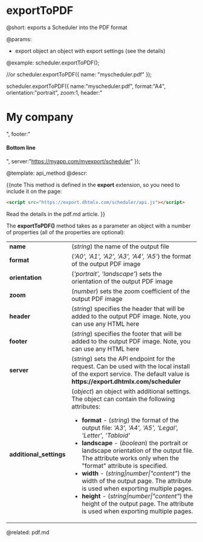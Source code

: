 exportToPDF
=============


@short: exports a Scheduler into the PDF format
	

@params:
- export		object		an object with export settings (see the details)




@example:
scheduler.exportToPDF();
 
//or
scheduler.exportToPDF({
  name: "myscheduler.pdf"
});

scheduler.exportToPDF({
    name:"myscheduler.pdf",
    format:"A4",
    orientation:"portrait",
    zoom:1,
    header:"<h1>My company</h1>",
    footer:"<h4>Bottom line</h4>",
    server:"https://myapp.com/myexport/scheduler"
});

@template:	api_method
@descr:

{{note This method is defined in the **export** extension, so you need to include it on the page:
~~~html
<script src="https://export.dhtmlx.com/scheduler/api.js"></script>  
~~~
Read the details in the pdf.md article.
}}

The **exportToPDF()** method takes as a parameter an object with a number of properties (all of the properties are optional):


<table class="webixdoc_links">
	<tbody>
    	<tr>
			<td class="webixdoc_links0"><b>name</b></td>
			<td>(<i>string</i>) the name of the output file</td>
		</tr>
       <tr>
			<td class="webixdoc_links0"><b>format</b></td>
			<td>(<i>'A0', 'A1', 'A2', 'A3', 'A4', 'A5'</i>) the format of the output PDF image</td>
		</tr>
        <tr>
			<td class="webixdoc_links0"><b>orientation</b></td>
			<td>(<i>'portrait', 'landscape'</i>) sets the orientation of the output PDF image</td>
		</tr>        
        <tr>
			<td class="webixdoc_links0"><b>zoom</b></td>
			<td>(<i>number</i>) sets the zoom coefficient of the output PDF image</td>
		</tr>
        <tr>
			<td class="webixdoc_links0"><b>header</b></td>
			<td>(<i>string</i>) specifies the header that will be added to the output PDF image. Note, you can use any HTML here</td>
		</tr>
        <tr>
			<td class="webixdoc_links0"><b>footer</b></td>
			<td>(<i>string</i>) specifies the footer that will be added to the output PDF image. Note, you can use any HTML here</td>
		</tr>
        <tr>
			<td class="webixdoc_links0"><b>server</b></td>
			<td>(<i>string</i>) sets the API endpoint for the request. Can be used with the local install of the export service. The default value is <strong>https://export.dhtmlx.com/scheduler</strong></td>
		</tr>
        <tr>
			<td class="webixdoc_links0"><b>additional_settings</b></td>
			<td>(<i>object</i>) an object with additional settings. The object can contain the following attributes:
			<ul>
					<li><b>format</b> - (<i>string</i>) the format of the output file: <i>'A3', 'A4', 'A5', 'Legal', 'Letter', 'Tabloid'</i></li>
					<li><b>landscape</b> - (<i>boolean</i>) the portrait or landscape orientation of the output file. The attribute works only when the "format" attribute is specified.</li>
					<li><b>width</b> - (<i>string|number|"content"</i>) the width of the output page. The attribute is used when exporting multiple pages. </li>
					<li><b>height</b> - (<i>string|number|"content"</i>) the height of the output page. The attribute is used when exporting multiple pages.</li>
				</ul>
			</td>
		</tr>
    </tbody>
</table>

@related:
pdf.md
